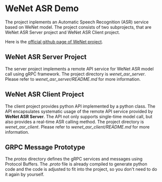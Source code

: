 # WeNet ASR Demo

The project inplements an Automatic Speech Recognition (ASR) service based on WeNet model. The project consists of two subprojects, that are WeNet ASR Server project and WeNet ASR Client project.

Here is the [official github page of WeNet project](https://github.com/wenet-e2e/wenet).

## WeNet ASR Server Project

The server project implements a remote API service for WeNet ASR model call using gRPC framework. The project directory is *wenet_asr_server*. Please refer to *wenet_asr_server/README.md* for more information.

## WeNet ASR Client Project

The client project provides python API implemented by a python class. The API encapsulates systematic usage of the remote API service provided by **WeNet ASR Server**. The API not only supports single-time model call, but also provides a real-time ASR calling method. The project directory is *wenet_asr_client*. Please refer to *wenet_asr_client/README.md* for more information.

## GRPC Message Prototype

The *protos* directory defines the gRPC services and messages using Protocol Buffers. The *.proto* file is already compiled to generate python code and the code is adjusted to fit into the project, so you don't need to do it again by yourself.
